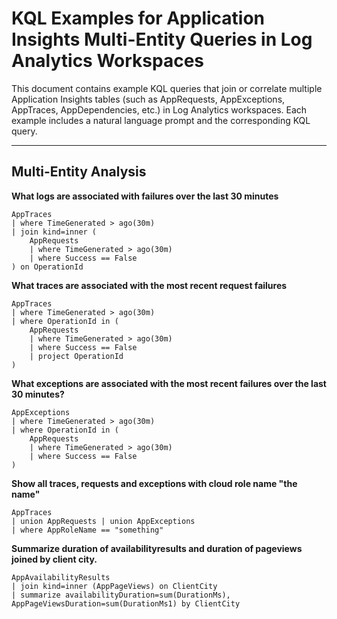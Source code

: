 # KQL Examples for Application Insights Multi-Entity Queries in Log Analytics Workspaces

This document contains example KQL queries that join or correlate multiple Application Insights tables (such as AppRequests, AppExceptions, AppTraces, AppDependencies, etc.) in Log Analytics workspaces. Each example includes a natural language prompt and the corresponding KQL query.

---

## Multi-Entity Analysis

**What logs are associated with failures over the last 30 minutes**
```kql
AppTraces
| where TimeGenerated > ago(30m)
| join kind=inner (
    AppRequests
    | where TimeGenerated > ago(30m)
    | where Success == False
) on OperationId
```

**What traces are associated with the most recent request failures**
```kql
AppTraces
| where TimeGenerated > ago(30m)
| where OperationId in (
    AppRequests
    | where TimeGenerated > ago(30m)
    | where Success == False
    | project OperationId
)
```

**What exceptions are associated with the most recent failures over the last 30 minutes?**
```kql
AppExceptions
| where TimeGenerated > ago(30m)
| where OperationId in (
    AppRequests
    | where TimeGenerated > ago(30m)
    | where Success == False
)
```

**Show all traces, requests and exceptions with cloud role name "the name"**
```kql
AppTraces
| union AppRequests | union AppExceptions
| where AppRoleName == "something"
```

**Summarize duration of availabilityresults and duration of pageviews joined by client city.**
```kql
AppAvailabilityResults
| join kind=inner (AppPageViews) on ClientCity
| summarize availabilityDuration=sum(DurationMs), AppPageViewsDuration=sum(DurationMs1) by ClientCity
```